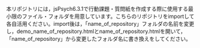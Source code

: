 本リポジトリには，jsPsych6.3.1で行動課題・質問紙を作成する際に使用する最小限のファイル・フォルダを用意しています。こちらのリポジトリをimportして各自活用ください。import後は，「name_of_repository」フォルダの名前を変更し，demo_name_of_repository.htmlとname_of_repository.htmlを開いて，「name_of_repository」から変更したフォルダ名に書き換えをしてください。